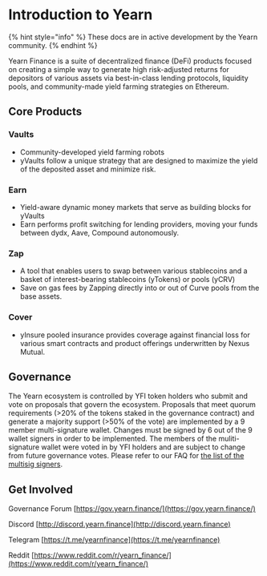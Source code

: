 # Introduction to Yearn

{% hint style="info" %}
These docs are in active development by the Yearn community.
{% endhint %}

Yearn Finance is a suite of decentralized finance \(DeFi\) products focused on creating a simple way to generate high risk-adjusted returns for depositors of various assets via best-in-class lending protocols, liquidity pools, and community-made yield farming strategies on Ethereum.

## Core Products

### Vaults

- Community-developed yield farming robots
- yVaults follow a unique strategy that are designed to maximize the yield of the deposited asset and minimize risk.

### Earn

- Yield-aware dynamic money markets that serve as building blocks for yVaults
- Earn performs profit switching for lending providers, moving your funds between dydx, Aave, Compound autonomously.

### Zap

- A tool that enables users to swap between various stablecoins and a basket of interest-bearing stablecoins \(yTokens\) or pools \(yCRV\)
- Save on gas fees by Zapping directly into or out of Curve pools from the base assets.

### Cover

- yInsure pooled insurance provides coverage against financial loss for various smart contracts and product offerings underwritten by Nexus Mutual.

## Governance

The Yearn ecosystem is controlled by YFI token holders who submit and vote on proposals that govern the ecosystem. Proposals that meet quorum requirements \(&gt;20% of the tokens staked in the governance contract\) and generate a majority support \(&gt;50% of the vote\) are implemented by a 9 member multi-signature wallet. Changes must be signed by 6 out of the 9 wallet signers in order to be implemented. The members of the muliti-signature wallet were voted in by YFI holders and are subject to change from future governance votes. Please refer to our FAQ for [the list of the multisig signers](https://docs.yearn.finance/faq#who-are-the-9-multisig-signers).

## Get Involved

Governance Forum [https://gov.yearn.finance/](https://gov.yearn.finance/)

Discord [http://discord.yearn.finance](http://discord.yearn.finance)

Telegram [https://t.me/yearnfinance](https://t.me/yearnfinance)

Reddit [https://www.reddit.com/r/yearn_finance/](https://www.reddit.com/r/yearn_finance/)
